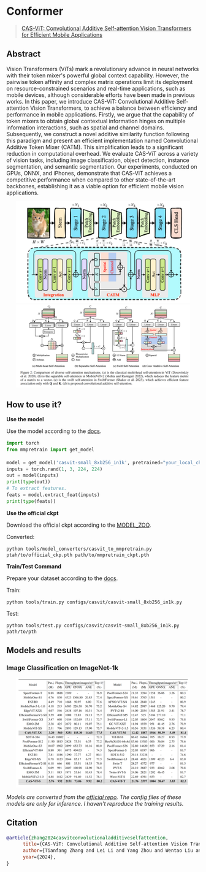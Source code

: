 # Conformer

> [CAS-ViT: Convolutional Additive Self-attention Vision Transformers for Efficient Mobile Applications](https://arxiv.org/abs/2408.03703)

<!-- [ALGORITHM] -->

## Abstract

Vision Transformers (ViTs) mark a revolutionary advance in neural networks with their token mixer's powerful global context capability. However, the pairwise token affinity and complex matrix operations limit its deployment on resource-constrained scenarios and real-time applications, such as mobile devices, although considerable efforts have been made in previous works. In this paper, we introduce CAS-ViT: Convolutional Additive Self-attention Vision Transformers, to achieve a balance between efficiency and performance in mobile applications. Firstly, we argue that the capability of token mixers to obtain global contextual information hinges on multiple information interactions, such as spatial and channel domains. Subsequently, we construct a novel additive similarity function following this paradigm and present an efficient implementation named Convolutional Additive Token Mixer (CATM). This simplification leads to a significant reduction in computational overhead. We evaluate CAS-ViT across a variety of vision tasks, including image classification, object detection, instance segmentation, and semantic segmentation. Our experiments, conducted on GPUs, ONNX, and iPhones, demonstrate that CAS-ViT achieves a competitive performance when compared to other state-of-the-art backbones, establishing it as a viable option for efficient mobile vision applications.

<div align=center>
<img src="fig3.png" width="90%"/>
</div>

<div align=center>
<img src="fig1.png" width="90%"/>
</div>

## How to use it?

<!-- [TABS-BEGIN] -->

**Use the model**

Use the model according to the [docs](https://mmpretrain.readthedocs.io/en/latest/user_guides/inference.html).

```python
import torch
from mmpretrain import get_model

model = get_model('casvit-small_8xb256_in1k', pretrained="your_local_checkpoint_path")
inputs = torch.rand(1, 3, 224, 224)
out = model(inputs)
print(type(out))
# To extract features.
feats = model.extract_feat(inputs)
print(type(feats))
```


**Use the official ckpt**

Download the official ckpt according to the [MODEL_ZOO](https://github.com/Tianfang-Zhang/CAS-ViT/blob/main/MODEL_ZOO.md).

Converted:

```shell
python tools/model_converters/casvit_to_mmpretrain.py ptah/to/official_ckp.pth path/to/mmpretrain_ckpt.pth
```

**Train/Test Command**

Prepare your dataset according to the [docs](https://mmpretrain.readthedocs.io/en/latest/user_guides/dataset_prepare.html#prepare-dataset).

Train:

```shell
python tools/train.py configs/casvit/casvit-small_8xb256_in1k.py
```

Test:

```shell
python tools/test.py configs/casvit/casvit-small_8xb256_in1k.py path/to/pth
```

<!-- [TABS-END] -->

## Models and results

### Image Classification on ImageNet-1k

<div align=center>
<img src="fig2.png" width="90%"/>
</div>

*Models are converted from the [official repo](https://github.com/Tianfang-Zhang/CAS-ViT). The config files of these models are only for inference. I haven't reproduce the training results.*

## Citation

```bibtex
@article{zhang2024casvitconvolutionaladditiveselfattention,
      title={CAS-ViT: Convolutional Additive Self-attention Vision Transformers for Efficient Mobile Applications}, 
      author={Tianfang Zhang and Lei Li and Yang Zhou and Wentao Liu and Chen Qian and Xiangyang Ji},
      year={2024},
}
```
